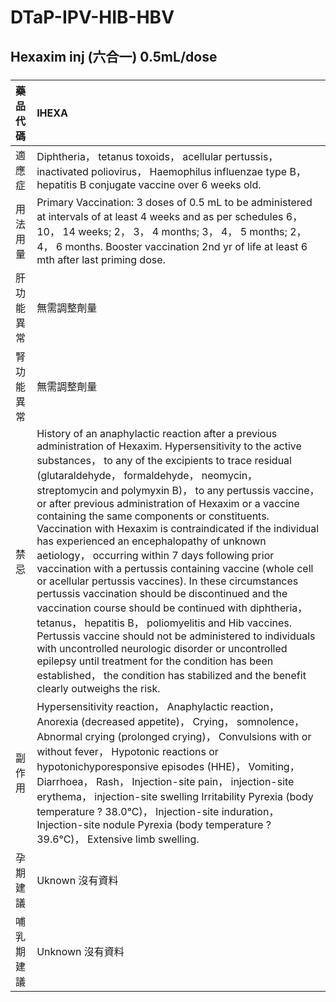# DTaP-IPV-HIB-HBV

## Hexaxim inj (六合一) 0.5mL/dose

##### 

| 藥品代碼   | IHEXA                                                                                                                                                                                                                                                                                                                                                                                                                                                                                                                                                                                                                                                                                                                                                                                                                                                                                                                                                                                                                                                                                                         |
|:-----------|:--------------------------------------------------------------------------------------------------------------------------------------------------------------------------------------------------------------------------------------------------------------------------------------------------------------------------------------------------------------------------------------------------------------------------------------------------------------------------------------------------------------------------------------------------------------------------------------------------------------------------------------------------------------------------------------------------------------------------------------------------------------------------------------------------------------------------------------------------------------------------------------------------------------------------------------------------------------------------------------------------------------------------------------------------------------------------------------------------------------|
| 適應症     | Diphtheria， tetanus toxoids， acellular pertussis， inactivated poliovirus， Haemophilus influenzae type B， hepatitis B conjugate vaccine over 6 weeks old.                                                                                                                                                                                                                                                                                                                                                                                                                                                                                                                                                                                                                                                                                                                                                                                                                                                                                                                                                 |
| 用法用量   | Primary Vaccination: 3 doses of 0.5 mL to be administered at intervals of at least 4 weeks and as per schedules 6， 10， 14 weeks; 2， 3， 4 months; 3， 4， 5 months; 2， 4， 6 months. Booster vaccination 2nd yr of life at least 6 mth after last priming dose.                                                                                                                                                                                                                                                                                                                                                                                                                                                                                                                                                                                                                                                                                                                                                                                                                                           |
| 肝功能異常 | 無需調整劑量                                                                                                                                                                                                                                                                                                                                                                                                                                                                                                                                                                                                                                                                                                                                                                                                                                                                                                                                                                                                                                                                                                  |
| 腎功能異常 | 無需調整劑量                                                                                                                                                                                                                                                                                                                                                                                                                                                                                                                                                                                                                                                                                                                                                                                                                                                                                                                                                                                                                                                                                                  |
| 禁忌       | History of an anaphylactic reaction after a previous administration of Hexaxim. Hypersensitivity to the active substances， to any of the excipients to trace residual (glutaraldehyde， formaldehyde， neomycin， streptomycin and polymyxin B)， to any pertussis vaccine， or after previous administration of Hexaxim or a vaccine containing the same components or constituents. Vaccination with Hexaxim is contraindicated if the individual has experienced an encephalopathy of unknown aetiology， occurring within 7 days following prior vaccination with a pertussis containing vaccine (whole cell or acellular pertussis vaccines). In these circumstances pertussis vaccination should be discontinued and the vaccination course should be continued with diphtheria， tetanus， hepatitis B， poliomyelitis and Hib vaccines. Pertussis vaccine should not be administered to individuals with uncontrolled neurologic disorder or uncontrolled epilepsy until treatment for the condition has been established， the condition has stabilized and the benefit clearly outweighs the risk. |
| 副作用     | Hypersensitivity reaction， Anaphylactic reaction， Anorexia (decreased appetite)， Crying， somnolence， Abnormal crying (prolonged crying)， Convulsions with or without fever， Hypotonic reactions or hypotonichyporesponsive episodes (HHE)， Vomiting， Diarrhoea， Rash， Injection-site pain， injection-site erythema， injection-site swelling Irritability Pyrexia (body temperature ? 38.0°C)， Injection-site induration， Injection-site nodule Pyrexia (body temperature ? 39.6°C)， Extensive limb swelling.                                                                                                                                                                                                                                                                                                                                                                                                                                                                                                                                                                                  |
| 孕期建議   | Uknown 沒有資料                                                                                                                                                                                                                                                                                                                                                                                                                                                                                                                                                                                                                                                                                                                                                                                                                                                                                                                                                                                                                                                                                               |
| 哺乳期建議 | Unknown 沒有資料                                                                                                                                                                                                                                                                                                                                                                                                                                                                                                                                                                                                                                                                                                                                                                                                                                                                                                                                                                                                                                                                                              |

